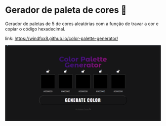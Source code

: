 # Gerador de paleta de cores 🎨

Gerador de paletas de 5 de cores aleatórias com a função de travar a cor e copiar o código hexadecimal.

link: https://windfox8.github.io/color-palette-generator/

![imagem da página](https://github.com/WindFox8/color-palette-generator/blob/main/example.gif)




